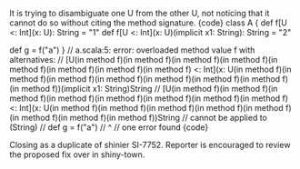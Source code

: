 It is trying to disambiguate one U from the other U, not noticing that it cannot do so without citing the method signature.
{code}
class A {
  def f[U <: Int](x: U): String = "1"
  def f[U <: Int](x: U)(implicit x1: String): String = "2"

  def g = f("a")
}
// a.scala:5: error: overloaded method value f with alternatives:
//   [U(in method f)(in method f)(in method f)(in method f)(in method f)(in method f)(in method f)(in method f) <: Int](x: U(in method f)(in method f)(in method f)(in method f)(in method f)(in method f)(in method f)(in method f))(implicit x1: String)String <and>
//   [U(in method f)(in method f)(in method f)(in method f)(in method f)(in method f)(in method f)(in method f) <: Int](x: U(in method f)(in method f)(in method f)(in method f)(in method f)(in method f)(in method f)(in method f))String
//  cannot be applied to (String)
//   def g = f("a")
//           ^
// one error found
{code}

Closing as a duplicate of shinier SI-7752. Reporter is encouraged to review the proposed fix over in shiny-town.
